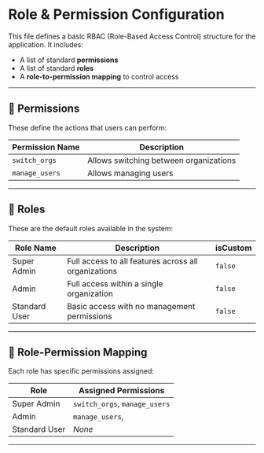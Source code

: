 # Role & Permission Configuration

This file defines a basic RBAC (Role-Based Access Control) structure for the application. It includes:

* A list of standard **permissions**
* A list of standard **roles**
* A **role-to-permission mapping** to control access

---

## 📜 Permissions

These define the actions that users can perform:

| Permission Name     | Description                            |
| ------------------- | -------------------------------------- |
| `switch_orgs`       | Allows switching between organizations |
| `manage_users`      | Allows managing users                  |

---

## 👤 Roles

These are the default roles available in the system:

| Role Name   | Description                                          | isCustom |
| ----------- | ---------------------------------------------------- | -------- |
| Super Admin | Full access to all features across all organizations | `false`  |
| Admin       | Full access within a single organization             | `false`  |
| Standard User|Basic access with no management permissions          | `false`  |

---

## 🔗 Role-Permission Mapping

Each role has specific permissions assigned:

| Role        | Assigned Permissions                                               |
| ----------- | ------------------------------------------------------------------ |
| Super Admin | `switch_orgs`,  `manage_users`                                     |
| Admin       | `manage_users`,                                                    |
| Standard User| *None*                                                            |

---
